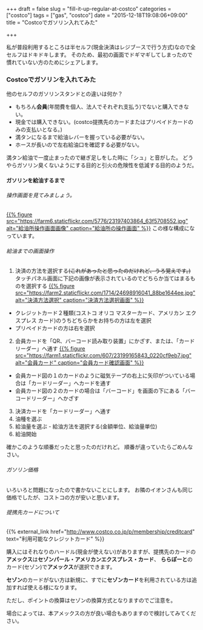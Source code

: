 +++
draft = false
slug = "fill-it-up-regular-at-costco"
categories = ["costco"]
tags = ["gas", "costco"]
date = "2015-12-18T19:08:06+09:00"
title = "Costcoでガソリン入れてみた"

+++

私が普段利用するところは半セルフ(現金決済はレジブースで行う方式)なので全セルフはドキドキします。
そのため、最初の画面でドギマギしてしまったので慣れていない方のためにシェアします。

### Costcoでガソリンを入れてみた

他のセルフのガソリンスタンドとの違いは何か？

+ もちろん**会員**(年間費を個人、法人でそれぞれ支払う)でないと購入できない。
+ 現金では購入できない。(costco提携先のカードまたはプリペイドカードのみの支払いとなる。)
+ 満タンになるまで給油レバーを握っている必要がない。
+ ホースが長いので左右給油口を確認する必要がない。

満タン給油で一度止まったので継ぎ足しをした時に「シュ」と音がした。
どうやらガソリン臭くないようにする目的と引火の危険性を低減する目的のようだ。

#### ガソリンを給油するまで

###### 操作画面を見てみましょう。
[{{% figure src="https://farm6.staticflickr.com/5776/23197403864_63f5708552.jpg" alt="給油所操作画面画像" caption="給油所の操作画面" %}}](https://www.flickr.com/photos/t-723hamm/23197403864/in/dateposted/)
この様な構成になっています。

###### 給油までの画面操作

1. 決済の方法を選択する~~(これがあったと思ったのだけれど、うろ覚えです。)~~
タッチパネル画面に下記の画像が表示されているのでどちらか当てはまるものを選択する
[{{% figure src="https://farm2.staticflickr.com/1714/24698916041_88be1644ee.jpg" alt="決済方法選択" caption="決済方法選択画面" %}}](https://www.flickr.com/photos/t-723hamm/24698916041/in/dateposted/)
 - クレジットカード２種類(コストコ オリコ マスターカード、アメリカン エクスプレス カード)のうちどちらかをお持ちの方は左を選択
 - プリペイドカードの方は右を選択
2. 会員カードを「QR、バーコード読み取り装置」にかざす、または、「カードリーダー」へ通す
[{{% figure src="https://farm1.staticflickr.com/607/23199165843_0220cf9eb7.jpg" alt="会員カード" caption="会員カード確認画面" %}}](https://www.flickr.com/photos/t-723hamm/23199165843/in/dateposted/)
 - 会員カード図の１のカードのように磁気テープの右上に矢印がついている場合は「カードリーダー」へカードを通す
 - 会員カード図の２のカードの場合は「バーコード」を画面の下にある「バーコードリーダー」へかざす
3. 決済カードを「カードリーダー」へ通す
4. 油種を選ぶ
5. 給油量を選ぶ - 給油方法を選択する(金額単位、給油量単位)
6. 給油開始

確かこのような順番だったと思ったのだけれど。
順番が違っていたらごめんなさい。

###### ガソリン価格
いろいろと問題になったので書かないことにします。
お隣のイオンさんも同じ価格でしたが、コストコの方が安いと思います。

###### 提携先カードについて
{{% external_link href="http://www.costco.co.jp/p/membership/creditcard" text="利用可能なクレジットカード" %}}

購入にはそれなりのハードル(現金が使えない)がありますが、提携先のカードの**アメックス**は**セゾンパール・アメリカンエクスプレス・カード**、
**ららぽーと**のカード(セゾン)で**アメックス**が選択できます。

**セゾン**のカードがない方は新規に、すでに**セゾンカード**を利用されている方は追加すれば使える様になります。

ただし、ポイントの換算はセゾンの換算方式となりますのでご注意を。

場合によっては、本アメックスの方が良い場合もありますので検討してみてください。
